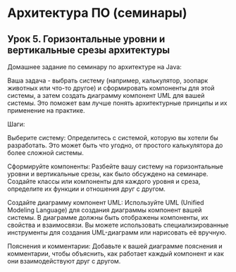 # Архитектура ПО (семинары)
## Урок 5. Горизонтальные уровни и вертикальные срезы архитектуры
Домашнее задание по семинару по архитектуре на Java:

Ваша задача - выбрать систему (например, калькулятор, зоопарк животных или что-то другое) и сформировать компоненты для этой системы, а затем создать диаграмму компонент UML для вашей системы. Это поможет вам лучше понять архитектурные принципы и их применение на практике.

Шаги:

Выберите систему: Определитесь с системой, которую вы хотели бы разработать. Это может быть что угодно, от простого калькулятора до более сложной системы.

Сформируйте компоненты: Разбейте вашу систему на горизонтальные уровни и вертикальные срезы, как было обсуждено на семинаре. Создайте классы или компоненты для каждого уровня и среза, определите их функции и отношения друг с другом.

Создайте диаграмму компонент UML: Используйте UML (Unified Modeling Language) для создания диаграммы компонент вашей системы. В диаграмме должны быть отображены компоненты, их свойства и взаимосвязи. Вы можете использовать специализированные инструменты для создания UML-диаграмм или нарисовать её вручную.

Пояснения и комментарии: Добавьте к вашей диаграмме пояснения и комментарии, чтобы объяснить, как работает каждый компонент и как они взаимодействуют друг с другом.
